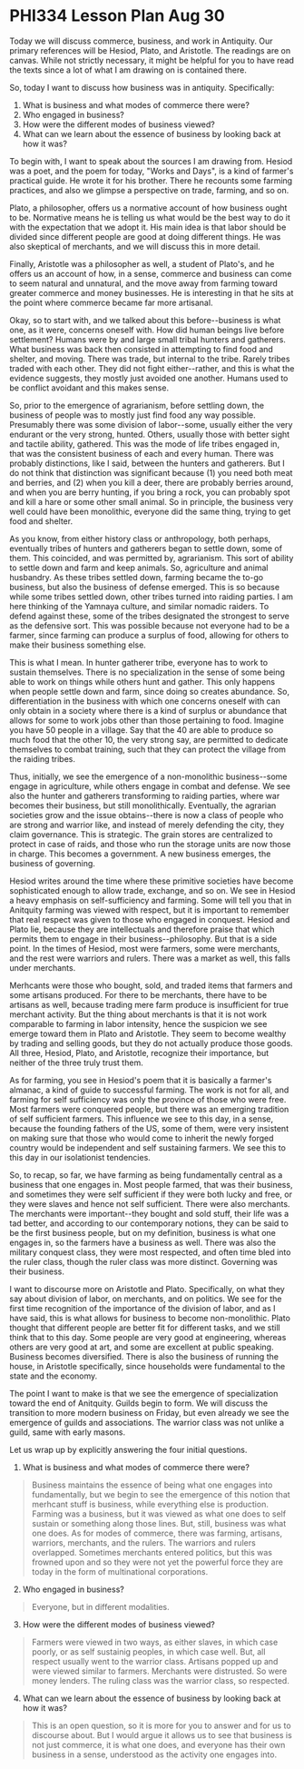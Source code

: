 # PHI334 Lesson Plan Aug 30

Today we will discuss commerce, business, and work in Antiquity. Our primary references will be Hesiod, Plato, and Aristotle. The readings are on canvas. While not strictly necessary, it might be helpful for you to have read the texts since a lot of what I am drawing on is contained there. 

So, today I want to discuss how business was in antiquity. Specifically: 

1. What is business and what modes of commerce there were? 
2. Who engaged in business? 
3. How were the different modes of business viewed? 
4. What can we learn about the essence of business by looking back at how it was? 

To begin with, I want to speak about the sources I am drawing from. Hesiod was a poet, and the poem for today, "Works and Days", is a kind of farmer's practical guide. He wrote it for his brother. There he recounts some farming practices, and also we glimpse a perspective on trade, farming, and so on. 

Plato, a philosopher, offers us a normative account of how business ought to be. Normative means he is telling us what would be the best way to do it with the expectation that we adopt it. His main idea is that labor should be divided since different people are good at doing different things. He was also skeptical of merchants, and we will discuss this in more detail. 

Finally, Aristotle was a philosopher as well, a student of Plato's, and he offers us an account of how, in a sense, commerce and business can come to seem natural and unnatural, and the move away from farming toward greater commerce and money businesses. He is interesting in that he sits at the point where commerce became far more artisanal. 

Okay, so to start with, and we talked about this before--business is what one, as it were, concerns oneself with. How did human beings live before settlement? Humans were by and large small tribal hunters and gatherers. What business was back then consisted in attempting to find food and shelter, and moving. There was trade, but internal to the tribe. Rarely tribes traded with each other. They did not fight either--rather, and this is what the evidence suggests, they mostly just avoided one another. Humans used to be conflict avoidant and this makes sense. 

So, prior to the emergence of agrarianism, before settling down, the business of people was to mostly just find food any way possible. Presumably there was some division of labor--some, usually either the very endurant or the very strong, hunted. Others, usually those with better sight and tactile ability, gathered. This was the mode of life tribes engaged in, that was the consistent business of each and every human. There was probably distinctions, like I said, between the hunters and gatherers. But I do not think that distinction was significant because (1) you need both meat and berries, and (2) when you kill a deer, there are probably berries around, and when you are berry hunting, if you bring a rock, you can probably spot and kill a hare or some other small animal. So in principle, the business very well could have been monolithic, everyone did the same thing, trying to get food and shelter. 

As you know, from either history class or anthropology, both perhaps, eventually tribes of hunters and gatherers began to settle down, some of them. This coincided, and was permitted by, agrarianism. This sort of ability to settle down and farm and keep animals. So, agriculture and animal husbandry. As these tribes settled down, farming became the to-go business, but also the business of defense emerged. This is so because while some tribes settled down, other tribes turned into raiding parties. I am here thinking of the Yamnaya culture, and similar nomadic raiders. To defend against these, some of the tribes designated the strongest to serve as the defensive sort. This was possible because not everyone had to be a farmer, since farming can produce a surplus of food, allowing for others to make their business something else. 

This is what I mean. In hunter gatherer tribe, everyone has to work to sustain themselves. There is no specialization in the sense of some being able to work on things while others hunt and gather. This only happens when people settle down and farm, since doing so creates abundance. So, differentiation in the business with which one concerns oneself with can only obtain in a society where there is a kind of surplus or abundance that allows for some to work jobs other than those pertaining to food. Imagine you have 50 people in a village. Say that the 40 are able to produce so much food that the other 10, the very strong say, are permitted to dedicate themselves to combat training, such that they can protect the village from the raiding tribes. 

Thus, initially, we see the emergence of a non-monolithic business--some engage in agriculture, while others engage in combat and defense. We see also the hunter and gatherers transforming to raiding parties, where war becomes their business, but still monolithically. Eventually, the agrarian societies grow and the issue obtains--there is now a class of people who are strong and warrior like, and instead of merely defending the city, they claim governance. This is strategic. The grain stores are centralized to protect in case of raids, and those who run the storage units are now those in charge. This becomes a government. A new business emerges, the business of governing. 

Hesiod writes around the time where these primitive societies have become sophisticated enough to allow trade, exchange, and so on. We see in Hesiod a heavy emphasis on self-sufficiency and farming. Some will tell you that in Anitquity farming was viewed with respect, but it is important to remember that real respect was given to those who engaged in conquest. Hesiod and Plato lie, because they are intellectuals and therefore praise that which permits them to engage in their business--philosophy. But that is a side point. In the times of Hesiod, most were farmers, some were merchants, and the rest were warriors and rulers. There was a market as well, this falls under merchants. 

Merhcants were those who bought, sold, and traded items that farmers and some artisans produced. For there to be merchants, there have to be artisans as well, because trading mere farm produce is insufficient for true merchant activity. But the thing about merchants is that it is not work comparable to farming in labor intensity, hence the suspicion we see emerge toward them in Plato and Aristotle. They seem to become wealthy by trading and selling goods, but they do not actually produce those goods. All three, Hesiod, Plato, and Aristotle, recognize their importance, but neither of the three truly trust them.

As for farming, you see in Hesiod's poem that it is basically a farmer's almanac, a kind of guide to successful farming. The work is not for all, and farming for self sufficiency was only the province of those who were free. Most farmers were conquered people, but there was an emerging tradition of self sufficient farmers. This influence we see to this day, in a sense, because the founding fathers of the US, some of them, were very insistent on making sure that those who would come to inherit the newly forged country would be independent and self sustaining farmers. We see this to this day in our isolationist tendencies.  

So, to recap, so far, we have farming as being fundamentally central as a business that one engages in. Most people farmed, that was their business, and sometimes they were self sufficient if they were both lucky and free, or they were slaves and hence not self sufficient. There were also merchants. The merchants were important--they bought and sold stuff, their life was a tad better, and according to our contemporary notions, they can be said to be the first business people, but on my definition, business is what one engages in, so the farmers have a business as well. There was also the military conquest class, they were most respected, and often time bled into the ruler class, though the ruler class was more distinct. Governing was their business. 

I want to discourse more on Aristotle and Plato. Specifically, on what they say about division of labor, on merchants, and on politics. We see for the first time recognition of the importance of the division of labor, and as I have said, this is what allows for business to become non-monolithic. Plato thought that different people are better fit for different tasks, and we still think that to this day. Some people are very good at engineering, whereas others are very good at art, and some are excellent at public speaking. Business becomes diversified. There is also the business of running the house, in Aristotle specifically, since households were fundamental to the state and the economy. 

The point I want to make is that we see the emergence of specialization toward the end of Anitquity. Guilds begin to form. We will discuss the transition to more modern business on Friday, but even already we see the emergence of guilds and associations. The warrior class was not unlike a guild, same with early masons. 

Let us wrap up by explicitly answering the four initial questions. 

1. What is business and what modes of commerce there were?
 
> Business maintains the essence of being what one engages into fundamentally, but we begin to see the emergence of this notion that merhcant stuff is business, while everything else is production. Farming was a business, but it was viewed as what one does to self sustain or something along those lines. But, still, business was what one does. As for modes of commerce, there was farming, artisans, warriors, merchants, and the rulers. The warriors and rulers overlapped. Sometimes merchants entered politics, but this was frowned upon and so they were not yet the powerful force they are today in the form of multinational corporations. 

2. Who engaged in business?
 
> Everyone, but in different modalities. 

3. How were the different modes of business viewed? 

> Farmers were viewed in two ways, as either slaves, in which case poorly, or as self sustainig peoples, in which case well. But, all respect usually went to the warrior class. Artisans popped up and were viewed similar to farmers. Merchants were distrusted. So were money lenders. The ruling class was the warrior class, so respected. 

4. What can we learn about the essence of business by looking back at how it was? 

> This is an open question, so it is more for you to answer and for us to discourse about. But I would argue it allows us to see that business is not just commerce, it is what one does, and everyone has their own business in a sense, understood as the activity one engages into. 